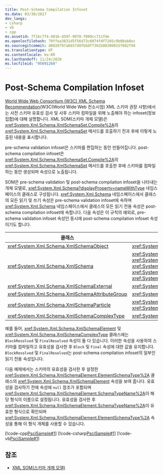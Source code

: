 ```yaml
---
title: Post-Schema Compilation Infoset
ms.date: 03/30/2017
dev_langs:
- csharp
- vb
- cpp
ms.assetid: 7f1bc7f4-401b-459f-9078-f099cc711fde
ms.openlocfilehash: 79ffea3831d5f56d73c6974fdf7265c9b00ab8ec
ms.sourcegitcommit: d8020797a6657d0fbbdff362b80300815f682f94
ms.translationtype: HT
ms.contentlocale: ko-KR
ms.lasthandoff: 11/24/2020
ms.locfileid: "95691268"
---
```

# <a name="post-schema-compilation-infoset"></a>Post-Schema Compilation Infoset

[World Wide Web Consortium (W3C) XML Schema Recommendation](https://www.w3.org/XML/Schema)(W3C(World Wide Web 컨소시엄) XML 스키마 권장 사항)에서는 사전 스키마 유효성 검사 및 사후 스키마 컴파일을 위해 노출해야 하는 infoset(정보 집합)에 대해 설명합니다. XML SOM(스키마 개체 모델)은 <xref:System.Xml.Schema.XmlSchemaSet.Compile%2A>의 <xref:System.Xml.Schema.XmlSchemaSet> 메서드를 호출하기 전과 후에 이렇게 노출된 내용을 표시합니다.  
  
 pre-schema validation infoset은 스키마를 편집하는 동안 만들어집니다. post-schema compilation infoset은 <xref:System.Xml.Schema.XmlSchemaSet.Compile%2A>의 <xref:System.Xml.Schema.XmlSchemaSet> 메서드를 호출한 후에 스키마를 컴파일하는 동안 생성되며 속성으로 노출됩니다.  
  
 SOM은 pre-schema validation 및 post-schema compilation infoset을 나타내는 개체 모델로, <xref:System.Xml.Schema?displayProperty=nameWithType> 네임스페이스의 클래스로 구성됩니다. <xref:System.Xml.Schema> 네임스페이스에서 클래스의 모든 읽기 및 쓰기 속성은 pre-schema validation infoset에 속하며 <xref:System.Xml.Schema> 네임스페이스에서 클래스의 모든 읽기 전용 속성은 post-schema compilation infoset에 속합니다. 다음 속성은 이 규칙의 예외로, pre-schema validation infoset 속성인 동시에 post-schema compilation infoset 속성이기도 합니다.  
  
|클래스|속성|  
|-----------|--------------|  
|<xref:System.Xml.Schema.XmlSchemaObject>|<xref:System.Xml.Schema.XmlSchemaObject.Parent%2A>|  
|<xref:System.Xml.Schema.XmlSchema>|<xref:System.Xml.Schema.XmlSchema.AttributeFormDefault%2A>, <xref:System.Xml.Schema.XmlSchema.BlockDefault%2A>, <xref:System.Xml.Schema.XmlSchema.ElementFormDefault%2A>, <xref:System.Xml.Schema.XmlSchema.FinalDefault%2A>, <xref:System.Xml.Schema.XmlSchema.TargetNamespace%2A>|  
|<xref:System.Xml.Schema.XmlSchemaExternal>|<xref:System.Xml.Schema.XmlSchemaExternal.Schema%2A>|  
|<xref:System.Xml.Schema.XmlSchemaAttributeGroup>|<xref:System.Xml.Schema.XmlSchemaAttributeGroup.AnyAttribute%2A>|  
|<xref:System.Xml.Schema.XmlSchemaParticle>|<xref:System.Xml.Schema.XmlSchemaParticle.MaxOccurs%2A>, <xref:System.Xml.Schema.XmlSchemaParticle.MinOccurs%2A>|  
|<xref:System.Xml.Schema.XmlSchemaComplexType>|<xref:System.Xml.Schema.XmlSchemaComplexType.AnyAttribute%2A>|  
  
 예를 들어, <xref:System.Xml.Schema.XmlSchemaElement> 및 <xref:System.Xml.Schema.XmlSchemaComplexType> 클래스에는 `BlockResolved` 및 `FinalResolved` 속성이 둘 다 있습니다. 이러한 속성을 사용하여 스키마를 컴파일하고 유효성을 검사한 후 `Block` 및 `Final` 속성에 대한 값을 유지합니다. `BlockResolved` 및 `FinalResolved`는 post-schema compilation infoset의 일부인 읽기 전용 속성입니다.  
  
 다음 예제에서는 스키마의 유효성을 검사한 후 설정한 <xref:System.Xml.Schema.XmlSchemaElement.ElementSchemaType%2A> 클래스의 <xref:System.Xml.Schema.XmlSchemaElement> 속성을 보여 줍니다. 유효성을 검사하기 전에 속성에 `null` 참조가 포함되며 <xref:System.Xml.Schema.XmlSchemaElement.SchemaTypeName%2A>이 해당 형식의 이름으로 설정됩니다. 유효성을 검사한 후 <xref:System.Xml.Schema.XmlSchemaElement.SchemaTypeName%2A>이 유효한 형식으로 확인되며 <xref:System.Xml.Schema.XmlSchemaElement.ElementSchemaType%2A> 속성을 통해 이 형식 개체를 사용할 수 있습니다.  
  
 [!code-cpp[PsciSample#1](../../../../samples/snippets/cpp/VS_Snippets_Data/PsciSample/CPP/PsciSample.cpp#1)]
 [!code-csharp[PsciSample#1](../../../../samples/snippets/csharp/VS_Snippets_Data/PsciSample/CS/PsciSample.cs#1)]
 [!code-vb[PsciSample#1](../../../../samples/snippets/visualbasic/VS_Snippets_Data/PsciSample/VB/PsciSample.vb#1)]  
  
## <a name="see-also"></a>참조

- [XML SOM(스키마 개체 모델)](xml-schema-object-model-som.md)
